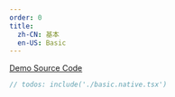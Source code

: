 ```yaml
---
order: 0
title:
  zh-CN: 基本
  en-US: Basic
---
```


[Demo Source Code](https://github.com/ant-design/ant-design-mobile-rn/blob/master/components/carousel/demo/basic.native.tsx)

````jsx
// todos: include('./basic.native.tsx')
````
